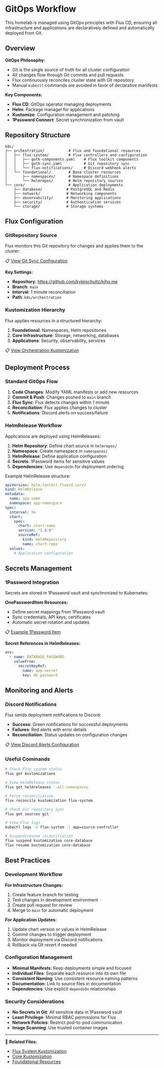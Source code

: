 # GitOps Workflow

This homelab is managed using GitOps principles with Flux CD, ensuring all infrastructure and applications are declaratively defined and automatically deployed from Git.

## Overview

**GitOps Philosophy:**

- Git is the single source of truth for all cluster configuration
- All changes flow through Git commits and pull requests
- Flux continuously reconciles cluster state with Git repository
- Manual `kubectl` commands are avoided in favor of declarative manifests

**Key Components:**

- **Flux CD**: GitOps operator managing deployments
- **Helm**: Package manager for applications
- **Kustomize**: Configuration management and patching
- **1Password Connect**: Secret synchronization from vault

## Repository Structure

```
k8s/
├── orchestration/           # Flux and foundational resources
│   ├── flux-system/         # Flux controllers and configuration
│   │   ├── gotk-components.yaml    # Flux toolkit components
│   │   ├── gotk-sync.yaml          # Git repository sync
│   │   └── flux-notifications/     # Discord webhook alerts
│   └── foundational/        # Base cluster resources
│       ├── namespaces/      # Namespace definitions
│       └── helmrepos/       # Helm repository sources
└── core/                    # Application deployments
    ├── database/           # PostgreSQL and Redis
    ├── network/            # Networking components
    ├── observability/      # Monitoring applications
    ├── security/           # Authentication services
    └── storage/            # Storage systems
```

## Flux Configuration

### GitRepository Source

Flux monitors this Git repository for changes and applies them to the cluster:

📋 [View Git Sync Configuration](https://github.com/kylejschultz/kjho.me/blob/main/k8s/orchestration/flux-system/gotk-sync.yaml)

**Key Settings:**

- **Repository**: https://github.com/kylejschultz/kjho.me
- **Branch**: `main`
- **Interval**: 1 minute reconciliation
- **Path**: `k8s/orchestration`

### Kustomization Hierarchy

Flux applies resources in a structured hierarchy:

1. **Foundational**: Namespaces, Helm repositories
2. **Core Infrastructure**: Storage, networking, databases
3. **Applications**: Security, observability, services

📋 [View Orchestration Kustomization](https://github.com/kylejschultz/kjho.me/blob/main/k8s/orchestration/kustomization.yaml)

## Deployment Process

### Standard GitOps Flow

1. **Code Changes**: Modify YAML manifests or add new resources
2. **Commit & Push**: Changes pushed to `main` branch
3. **Flux Sync**: Flux detects changes within 1 minute
4. **Reconciliation**: Flux applies changes to cluster
5. **Notifications**: Discord alerts on success/failure

### HelmRelease Workflow

Applications are deployed using HelmReleases:

1. **Helm Repository**: Define chart source in `helmrepos/`
2. **Namespace**: Create namespace in `namespaces/`
3. **HelmRelease**: Define application configuration
4. **Secrets**: 1Password items for sensitive values
5. **Dependencies**: Use `dependsOn` for deployment ordering

Example HelmRelease structure:
```yaml
apiVersion: helm.toolkit.fluxcd.io/v2
kind: HelmRelease
metadata:
  name: app-name
  namespace: app-namespace
spec:
  interval: 5m
  chart:
    spec:
      chart: chart-name
      version: "1.0.0"
      sourceRef:
        kind: HelmRepository
        name: chart-repo
  values:
    # Application configuration
```

## Secrets Management

### 1Password Integration

Secrets are stored in 1Password vault and synchronized to Kubernetes:

**OnePasswordItem Resources:**

- Define secret mappings from 1Password vault
- Sync credentials, API keys, certificates
- Automatic secret rotation and updates

📋 [Example 1Password Item](https://github.com/kylejschultz/kjho.me/blob/main/k8s/core/security/authentik/authentik-onepassword-item.yaml)

**Secret References in HelmReleases:**
```yaml
env:
  - name: DATABASE_PASSWORD
    valueFrom:
      secretKeyRef:
        name: app-secret
        key: db_password
```

## Monitoring and Alerts

### Discord Notifications

Flux sends deployment notifications to Discord:

- **Success**: Green notifications for successful deployments
- **Failures**: Red alerts with error details
- **Reconciliation**: Status updates on configuration changes

📋 [View Discord Alerts Configuration](https://github.com/kylejschultz/kjho.me/blob/main/k8s/orchestration/flux-system/flux-notifications/discord-alerts.yaml)

### Useful Commands

```bash
# Check Flux system status
flux get kustomizations

# View HelmRelease status
flux get helmreleases --all-namespaces

# Force reconciliation
flux reconcile kustomization flux-system

# Check Git repository sync
flux get sources git

# View Flux logs
kubectl logs -n flux-system -l app=source-controller

# Suspend/resume reconciliation
flux suspend kustomization core-database
flux resume kustomization core-database
```

## Best Practices

### Development Workflow

**For Infrastructure Changes:**
1. Create feature branch for testing
2. Test changes in development environment
3. Create pull request for review
4. Merge to `main` for automatic deployment

**For Application Updates:**
1. Update chart version or values in HelmRelease
2. Commit changes to trigger deployment
3. Monitor deployment via Discord notifications
4. Rollback via Git revert if needed

### Configuration Management

- **Minimal Manifests**: Keep deployments simple and focused
- **Individual Files**: Separate each resource into its own file
- **Consistent Naming**: Use consistent resource naming patterns
- **Documentation**: Link to source files in documentation
- **Dependencies**: Use explicit `dependsOn` relationships

### Security Considerations

- **No Secrets in Git**: All sensitive data in 1Password vault
- **Least Privilege**: Minimal RBAC permissions for Flux
- **Network Policies**: Restrict pod-to-pod communication
- **Image Scanning**: Use trusted container images

---

📁 **Related Files:**
- [Flux System Kustomization](https://github.com/kylejschultz/kjho.me/blob/main/k8s/orchestration/flux-system/kustomization.yaml)
- [Core Kustomization](https://github.com/kylejschultz/kjho.me/blob/main/k8s/core/kustomization.yaml)
- [Foundational Resources](https://github.com/kylejschultz/kjho.me/tree/main/k8s/orchestration/foundational)
